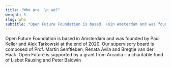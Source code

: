 ```yaml
---
title: "Who are  \n_we?"
weight: 3
slug: who
subtitle: "Open Future Foundation is based  \nin Amsterdam and was founded by  \nPaul Keller and Alek Tarkowski  \nat the end of 2020"
---
```

<!--more-->
Open Future Foundation is based in Amsterdam and was founded by Paul Keller and Alek Tarkowski at the end of 2020. Our supervisory board is composed of Prof. Martin Senftleben, Renata Avila and Bregtje van der Haak. Open Future is supported by a grant from Arcadia – a charitable fund of Lisbet Rausing and Peter Baldwin
